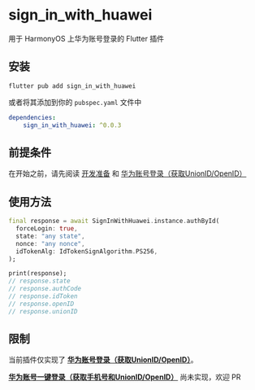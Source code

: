# sign_in_with_huawei

用于 HarmonyOS 上华为账号登录的 Flutter 插件

## 安装

```shell
flutter pub add sign_in_with_huawei
```

或者将其添加到你的 `pubspec.yaml` 文件中

```yaml
dependencies:
    sign_in_with_huawei: ^0.0.3
```

## 前提条件

在开始之前，请先阅读 [开发准备][1] 和 [华为账号登录（获取UnionID/OpenID）][2]

## 使用方法

```dart
final response = await SignInWithHuawei.instance.authById(
  forceLogin: true,
  state: "any state",
  nonce: "any nonce",
  idTokenAlg: IdTokenSignAlgorithm.PS256,
);

print(response);
// response.state
// response.authCode
// response.idToken
// response.openID
// response.unionID
```

## 限制

当前插件仅实现了 **[华为账号登录（获取UnionID/OpenID）][2]**。

**[华为账号一键登录（获取手机号和UnionID/OpenID）][3]** 尚未实现，欢迎 PR

[1]: https://developer.huawei.com/consumer/cn/doc/harmonyos-guides-V5/account-preparations-V5
[2]: https://developer.huawei.com/consumer/cn/doc/harmonyos-guides-V5/account-unionid-login-V5
[3]: https://developer.huawei.com/consumer/cn/doc/harmonyos-guides-V5/account-phone-unionid-login-V5
